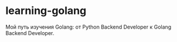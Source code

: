 # learning-golang
Мой путь изучения Golang: от Python Backend Developer к Golang Backend Developer.
